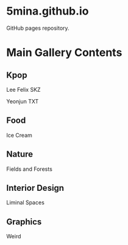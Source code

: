 # 5mina.github.io
GitHub pages repository.
# Main Gallery Contents
## Kpop
Lee Felix SKZ

Yeonjun TXT
## Food
Ice Cream
## Nature
Fields and Forests
## Interior Design
Liminal Spaces
## Graphics
Weird